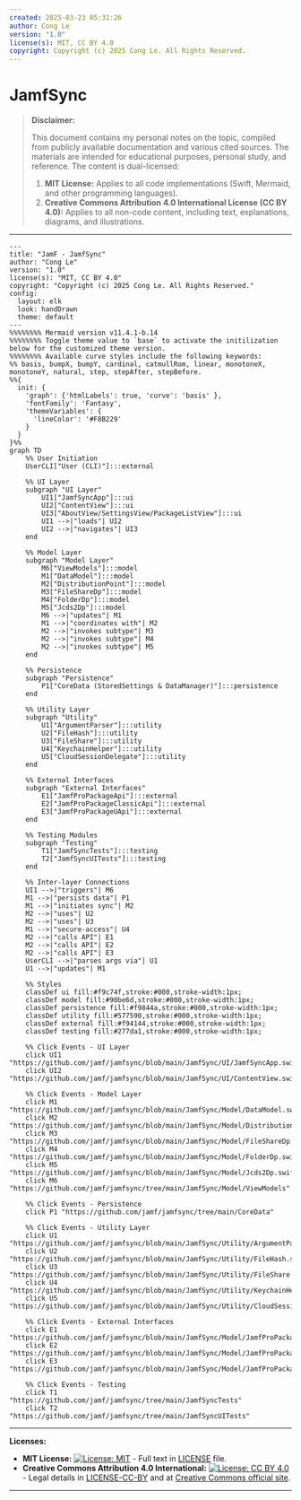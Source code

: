 ```yaml
---
created: 2025-03-23 05:31:26
author: Cong Le
version: "1.0"
license(s): MIT, CC BY 4.0
copyright: Copyright (c) 2025 Cong Le. All Rights Reserved.
---
```




# JamfSync
> **Disclaimer:**
>
> This document contains my personal notes on the topic,
> compiled from publicly available documentation and various cited sources.
> The materials are intended for educational purposes, personal study, and reference.
> The content is dual-licensed:
> 1. **MIT License:** Applies to all code implementations (Swift, Mermaid, and other programming languages).
> 2. **Creative Commons Attribution 4.0 International License (CC BY 4.0):** Applies to all non-code content, including text, explanations, diagrams, and illustrations.
---



```mermaid
---
title: "JamF - JamfSync"
author: "Cong Le"
version: "1.0"
license(s): "MIT, CC BY 4.0"
copyright: "Copyright (c) 2025 Cong Le. All Rights Reserved."
config:
  layout: elk
  look: handDrawn
  theme: default
---
%%%%%%%% Mermaid version v11.4.1-b.14
%%%%%%%% Toggle theme value to `base` to activate the initilization below for the customized theme version.
%%%%%%%% Available curve styles include the following keywords:
%% basis, bumpX, bumpY, cardinal, catmullRom, linear, monotoneX, monotoneY, natural, step, stepAfter, stepBefore.
%%{
  init: {
    'graph': {'htmlLabels': true, 'curve': 'basis' },
    'fontFamily': 'Fantasy',
    'themeVariables': {
      'lineColor': '#F8B229'
    }
  }
}%%
graph TD
    %% User Initiation
    UserCLI["User (CLI)"]:::external

    %% UI Layer
    subgraph "UI Layer"
        UI1["JamfSyncApp"]:::ui
        UI2["ContentView"]:::ui
        UI3["AboutView/SettingsView/PackageListView"]:::ui
        UI1 -->|"loads"| UI2
        UI2 -->|"navigates"| UI3
    end

    %% Model Layer
    subgraph "Model Layer"
        M6["ViewModels"]:::model
        M1["DataModel"]:::model
        M2["DistributionPoint"]:::model
        M3["FileShareDp"]:::model
        M4["FolderDp"]:::model
        M5["Jcds2Dp"]:::model
        M6 -->|"updates"| M1
        M1 -->|"coordinates with"| M2
        M2 -->|"invokes subtype"| M3
        M2 -->|"invokes subtype"| M4
        M2 -->|"invokes subtype"| M5
    end

    %% Persistence
    subgraph "Persistence"
        P1["CoreData (StoredSettings & DataManager)"]:::persistence
    end

    %% Utility Layer
    subgraph "Utility"
        U1["ArgumentParser"]:::utility
        U2["FileHash"]:::utility
        U3["FileShare"]:::utility
        U4["KeychainHelper"]:::utility
        U5["CloudSessionDelegate"]:::utility
    end

    %% External Interfaces
    subgraph "External Interfaces"
        E1["JamfProPackageApi"]:::external
        E2["JamfProPackageClassicApi"]:::external
        E3["JamfProPackageUApi"]:::external
    end

    %% Testing Modules
    subgraph "Testing"
        T1["JamfSyncTests"]:::testing
        T2["JamfSyncUITests"]:::testing
    end

    %% Inter-layer Connections
    UI1 -->|"triggers"| M6
    M1 -->|"persists data"| P1
    M1 -->|"initiates sync"| M2
    M2 -->|"uses"| U2
    M2 -->|"uses"| U3
    M1 -->|"secure-access"| U4
    M2 -->|"calls API"| E1
    M2 -->|"calls API"| E2
    M2 -->|"calls API"| E3
    UserCLI -->|"parses args via"| U1
    U1 -->|"updates"| M1

    %% Styles
    classDef ui fill:#f9c74f,stroke:#000,stroke-width:1px;
    classDef model fill:#90be6d,stroke:#000,stroke-width:1px;
    classDef persistence fill:#f9844a,stroke:#000,stroke-width:1px;
    classDef utility fill:#577590,stroke:#000,stroke-width:1px;
    classDef external fill:#f94144,stroke:#000,stroke-width:1px;
    classDef testing fill:#277da1,stroke:#000,stroke-width:1px;

    %% Click Events - UI Layer
    click UI1 "https://github.com/jamf/jamfsync/blob/main/JamfSync/UI/JamfSyncApp.swift"
    click UI2 "https://github.com/jamf/jamfsync/blob/main/JamfSync/UI/ContentView.swift"

    %% Click Events - Model Layer
    click M1 "https://github.com/jamf/jamfsync/blob/main/JamfSync/Model/DataModel.swift"
    click M2 "https://github.com/jamf/jamfsync/blob/main/JamfSync/Model/DistributionPoint.swift"
    click M3 "https://github.com/jamf/jamfsync/blob/main/JamfSync/Model/FileShareDp.swift"
    click M4 "https://github.com/jamf/jamfsync/blob/main/JamfSync/Model/FolderDp.swift"
    click M5 "https://github.com/jamf/jamfsync/blob/main/JamfSync/Model/Jcds2Dp.swift"
    click M6 "https://github.com/jamf/jamfsync/tree/main/JamfSync/Model/ViewModels"

    %% Click Events - Persistence
    click P1 "https://github.com/jamf/jamfsync/tree/main/CoreData"

    %% Click Events - Utility Layer
    click U1 "https://github.com/jamf/jamfsync/blob/main/JamfSync/Utility/ArgumentParser.swift"
    click U2 "https://github.com/jamf/jamfsync/blob/main/JamfSync/Utility/FileHash.swift"
    click U3 "https://github.com/jamf/jamfsync/blob/main/JamfSync/Utility/FileShare.swift"
    click U4 "https://github.com/jamf/jamfsync/blob/main/JamfSync/Utility/KeychainHelper.swift"
    click U5 "https://github.com/jamf/jamfsync/blob/main/JamfSync/Utility/CloudSessionDelegate.swift"

    %% Click Events - External Interfaces
    click E1 "https://github.com/jamf/jamfsync/blob/main/JamfSync/Model/JamfProPackageApi.swift"
    click E2 "https://github.com/jamf/jamfsync/blob/main/JamfSync/Model/JamfProPackageClassicApi.swift"
    click E3 "https://github.com/jamf/jamfsync/blob/main/JamfSync/Model/JamfProPackageUApi.swift"

    %% Click Events - Testing
    click T1 "https://github.com/jamf/jamfsync/tree/main/JamfSyncTests"
    click T2 "https://github.com/jamf/jamfsync/tree/main/JamfSyncUITests"

```





---
**Licenses:**

- **MIT License:**  [![License: MIT](https://img.shields.io/badge/License-MIT-yellow.svg)](LICENSE) - Full text in [LICENSE](LICENSE) file.
- **Creative Commons Attribution 4.0 International:** [![License: CC BY 4.0](https://licensebuttons.net/l/by/4.0/88x31.png)](LICENSE-CC-BY) - Legal details in [LICENSE-CC-BY](LICENSE-CC-BY) and at [Creative Commons official site](http://creativecommons.org/licenses/by/4.0/).

---